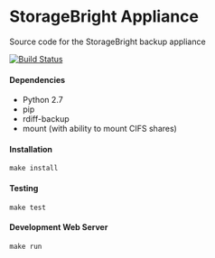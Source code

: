 # StorageBright Appliance
Source code for the StorageBright backup appliance

[![Build Status](https://magnum.travis-ci.com/travcunn/storagebright-appliance.svg?token=gWScygumpdAGgh4inU2o)](https://magnum.travis-ci.com/travcunn/storagebright-appliance)

#### Dependencies
- Python 2.7
- pip
- rdiff-backup
- mount (with ability to mount CIFS shares)

#### Installation
```
make install
```

#### Testing
```
make test
```

#### Development Web Server
```
make run
```
